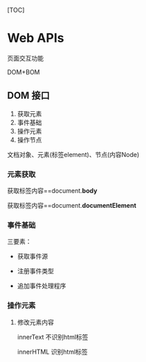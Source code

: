 [TOC]

# Web APIs

页面交互功能

DOM+BOM

## DOM 接口

1. 获取元素
2. 事件基础
3. 操作元素
4. 操作节点

文档对象、元素(标签element)、节点(内容Node)

### 元素获取

  获取<body>标签内容==document.**body**

  获取<html>标签内容==document.**documentElement**

### 事件基础

三要素：

- 获取事件源

- 注册事件类型

- 追加事件处理程序

### 操作元素

1. 修改元素内容

   innerText  不识别html标签

   innerHTML 识别html标签


